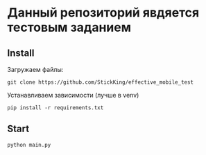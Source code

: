 # Данный репозиторий явдяется тестовым заданием
## Install
Загружаем файлы:
```
git clone https://github.com/StickKing/effective_mobile_test
```
Устанавливаем зависимости (лучше в venv)
```
pip install -r requirements.txt
```
## Start
```
python main.py
```
